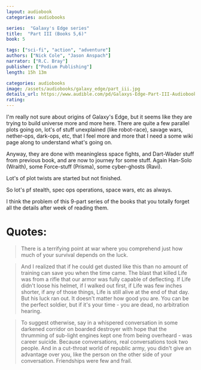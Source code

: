 ```yaml
---
layout: audiobook
categories: audiobooks

series:  "Galaxy's Edge series"
title:  "Part III (Books 5,6)"
book: 5

tags: ["sci-fi", "action", "adventure"]
authors: ["Nick Cole", "Jason Anspach"]
narrator: ["R.C. Bray"]
publisher: ["Podium Publishing"]
length: 15h 13m

categories: audiobooks
image: /assets/audiobooks/galaxy_edge/part_iii.jpg
details_url: https://www.audible.com/pd/Galaxys-Edge-Part-III-Audiobook/B07FSVCJ5J
rating: 
---
```


I'm really not sure about origins of Galaxy's Edge, but it seems like they are trying to build universe more and more here.
There are quite a few parallel plots going on, lot's of stuff unexplained (like robot-race), savage wars, nether-ops, dark-ops, etc, that I feel more and more that I need a some wiki page along to understand what's going on.

Anyway, they are done with meaningless space fights, and Dart-Wader stuff from previous book, and are now to journey for some stuff. Again Han-Solo (Wraith), some Force-stuff (Prisma), some cyber-ghosts (Ravi).

Lot's of plot twists are started but not finished.

So lot's pf stealth, spec ops operations, space wars, etc as always.

I think the problem of this 9-part series of the books that you totally forget all the details after week of reading them.

# Quotes:

> There is a terrifying point at war where you comprehend just how much of your survival depends on the luck.

> And I realized that if he could get dusted like this than no amount of training can save you when the time came. The blast that killed Life was from a rifle that our armor  was fully capable of deflecting. If Life didn't loose his helmet, if I walked out first, if Life was few inches shorter, if any of those things, Life is still alive at the end of that day. But his luck ran out. It doesn't matter how good you are. You can be the perfect soldier, but if it's your time - you are dead, no arbitration hearing. 

> To suggest otherwise, say in a whispered conversation in some darkened corridor on boarded destroyer with hope that the thrumming of sub-light engines kept one from being overheard - was career suicide. Because conversations, real conversations took two people. And in a cut-throat world of republic army, you didn't give an advantage over you, like the person on the other side of your conversation. Friendships were few and frail.